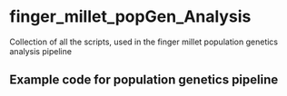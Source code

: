 # finger_millet_popGen_Analysis
Collection of all the scripts, used in the finger millet population genetics analysis pipeline

## Example code for population genetics pipeline
